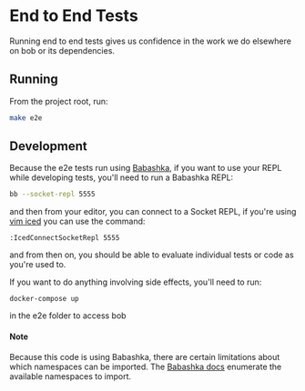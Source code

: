 # End to End Tests

Running end to end tests gives us confidence in the work we do elsewhere on bob or its dependencies.

## Running
From the project root, run:
```bash
make e2e
```

## Development

Because the e2e tests run using [Babashka](https://github.com/babashka/babashka), if you want to use your REPL while developing tests, you'll need to run a Babashka REPL:

```bash
bb --socket-repl 5555
```

and then from your editor, you can connect to a Socket REPL, if you're using [vim iced](https://liquidz.github.io/vim-iced/) you can use the command:

```
:IcedConnectSocketRepl 5555
```

and from then on, you should be able to evaluate individual tests or code as you're used to.

If you want to do anything involving side effects, you'll need to run:
```
docker-compose up
```
in the e2e folder to access bob

#### Note
Because this code is using Babashka, there are certain limitations about which namespaces can be imported. The [Babashka docs](https://book.babashka.org/#built-in-namespaces) enumerate the available namespaces to import.
